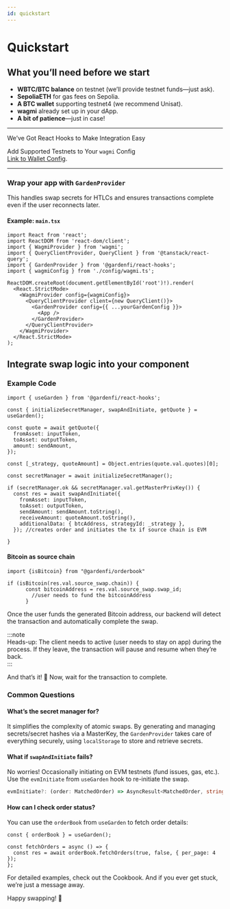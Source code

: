 ```yaml
---
id: quickstart
---
```


# Quickstart  

## What you’ll need before we start  

- **WBTC/BTC balance** on testnet (we’ll provide testnet funds—just ask).  
- **SepoliaETH** for gas fees on Sepolia.  
- **A BTC wallet** supporting testnet4 (we recommend Unisat).  
- **wagmi** already set up in your dApp.  
- **A bit of patience**—just in case!  

---

We’ve Got React Hooks to Make Integration Easy  

Add Supported Testnets to Your `wagmi` Config  
[Link to Wallet Config](#).  

---

### Wrap your app with `GardenProvider`  
This handles swap secrets for HTLCs and ensures transactions complete even if the user reconnects later.  

#### Example: `main.tsx`  

```tsx
import React from 'react';
import ReactDOM from 'react-dom/client';
import { WagmiProvider } from 'wagmi';
import { QueryClientProvider, QueryClient } from '@tanstack/react-query';
import { GardenProvider } from '@gardenfi/react-hooks';
import { wagmiConfig } from './config/wagmi.ts';

ReactDOM.createRoot(document.getElementById('root')!).render(
  <React.StrictMode>
    <WagmiProvider config={wagmiConfig}>
      <QueryClientProvider client={new QueryClient()}>
        <GardenProvider config={{ ...yourGardenConfig }}>
          <App />
        </GardenProvider>
      </QueryClientProvider>
    </WagmiProvider>
  </React.StrictMode>
);
```

## Integrate swap logic into your component  

### Example Code  

```tsx 
import { useGarden } from '@gardenfi/react-hooks';

const { initializeSecretManager, swapAndInitiate, getQuote } = useGarden();

const quote = await getQuote({
  fromAsset: inputToken,
  toAsset: outputToken,
  amount: sendAmount,
});

const [_strategy, quoteAmount] = Object.entries(quote.val.quotes)[0];

const secretManager = await initializeSecretManager();

if (secretManager.ok && secretManager.val.getMasterPrivKey()) {
  const res = await swapAndInitiate({
    fromAsset: inputToken,
    toAsset: outputToken,
    sendAmount: sendAmount.toString(),
    receiveAmount: quoteAmount.toString(),
    additionalData: { btcAddress, strategyId: _strategy },
  }); //creates order and initiates the tx if source chain is EVM

}
```

#### Bitcoin as source chain

```tsx
import {isBitcoin} from "@gardenfi/orderbook"

if (isBitcoin(res.val.source_swap.chain)) {
      const bitcoinAddress = res.val.source_swap.swap_id;
        //user needs to fund the bitcoinAddress
      }
```

Once the user funds the generated Bitcoin address, our backend will detect the transaction and automatically complete the swap.

:::note  
Heads-up: The client needs to active (user needs to stay on app) during the process. If they leave, the transaction will pause and resume when they’re back.  
:::  

And that’s it! 🎉 Now, wait for the transaction to complete.  

### Common Questions

#### What’s the secret manager for?  
It simplifies the complexity of atomic swaps. By generating and managing secrets/secret hashes via a MasterKey, the `GardenProvider` takes care of everything securely, using `localStorage` to store and retrieve secrets.  

#### What if `swapAndInitiate` fails?  
No worries! Occasionally initiating on EVM testnets (fund issues, gas, etc.). 
Use the `evmInitiate` from `useGarden` hook to re-initiate the swap. 
 
```ts
evmInitiate?: (order: MatchedOrder) => AsyncResult<MatchedOrder, string>;
```

#### How can I check order status?  
You can use the `orderBook` from `useGarden` to fetch order details:  

```tsx
const { orderBook } = useGarden();

const fetchOrders = async () => {
  const res = await orderBook.fetchOrders(true, false, { per_page: 4 });
};
```

For detailed examples, check out the Cookbook. And if you ever get stuck, we’re just a message away.

Happy swapping! 🚀